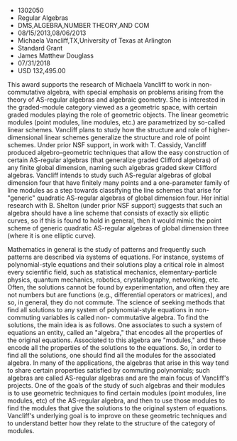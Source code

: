 
* 1302050
* Regular Algebras
* DMS,ALGEBRA,NUMBER THEORY,AND COM
* 08/15/2013,08/06/2013
* Michaela Vancliff,TX,University of Texas at Arlington
* Standard Grant
* James Matthew Douglass
* 07/31/2018
* USD 132,495.00

This award supports the research of Michaela Vancliff to work in non-commutative
algebra, with special emphasis on problems arising from the theory of AS-regular
algebras and algebraic geometry. She is interested in the graded-module category
viewed as a geometric space, with certain graded modules playing the role of
geometric objects. The linear geometric modules (point modules, line modules,
etc.) are parametrized by so-called linear schemes. Vancliff plans to study how
the structure and role of higher-dimensional linear schemes generalize the
structure and role of point schemes. Under prior NSF support, in work with T.
Cassidy, Vancliff produced algebro-geometric techniques that allow the easy
construction of certain AS-regular algebras (that generalize graded Clifford
algebras) of any finite global dimension, naming such algebras graded skew
Clifford algebras. Vancliff intends to study such AS-regular algebras of global
dimension four that have finitely many points and a one-parameter family of line
modules as a step towards classifying the line schemes that arise for "generic"
quadratic AS-regular algebras of global dimension four. Her initial research
with B. Shelton (under prior NSF support) suggests that such an algebra should
have a line scheme that consists of exactly six elliptic curves, so if this is
found to hold in general, then it would mimic the point scheme of generic
quadratic AS-regular algebras of global dimension three (where it is one
elliptic curve).

Mathematics in general is the study of patterns and frequently such patterns are
described via systems of equations. For instance, systems of polynomial-style
equations and their solutions play a critical role in almost every scientific
field, such as statistical mechanics, elementary-particle physics, quantum
mechanics, robotics, crystallography, networking, etc. Often, the solutions
cannot be found by experimentation, and often they are not numbers but are
functions (e.g., differential operators or matrices), and so, in general, they
do not commute. The science of seeking methods that find all solutions to any
system of polynomial-style equations in non-commuting variables is called non-
commutative algebra. To find the solutions, the main idea is as follows. One
associates to such a system of equations an entity, called an "algebra," that
encodes all the properties of the original equations. Associated to this algebra
are "modules," and these encode all the properties of the solutions to the
equations. So, in order to find all the solutions, one should find all the
modules for the associated algebra. In many of the applications, the algebras
that arise in this way tend to share certain properties satisfied by commuting
polynomials; such algebras are called AS-regular algebras and are the main focus
of Vancliff's projects. One of the goals of the study of such algebras and their
modules is to use geometric techniques to find certain modules (point modules,
line modules, etc) of the AS-regular algebra, and then to use those modules to
find the modules that give the solutions to the original system of equations.
Vancliff's underlying goal is to improve on these geometric techniques and to
understand better how they relate to the structure of the category of modules.
